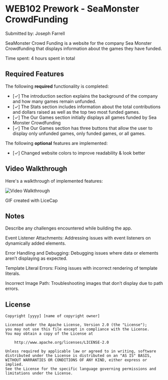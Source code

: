 # WEB102 Prework - SeaMonster CrowdFunding

Submitted by: Joseph Farrell

SeaMonster Crowd Funding is a website for the company Sea Monster Crowdfunding that displays information about the games they have funded.

Time spent: 4 hours spent in total

## Required Features

The following **required** functionality is completed:

* [✓] The introduction section explains the background of the company and how many games remain unfunded.
* [✓] The Stats section includes information about the total contributions and dollars raised as well as the top two most funded games.
* [✓] The Our Games section initially displays all games funded by Sea Monster Crowdfunding
* [✓] The Our Games section has three buttons that allow the user to display only unfunded games, only funded games, or all games.

The following **optional** features are implemented:

* [✓] Changed website colors to improve readability & look better

## Video Walkthrough

Here's a walkthrough of implemented features:

![Video Walkthrough]([https://i.imgur.com/abcdef.gif](https://imgur.com/rZ5oOk6)](https://imgur.com/rZ5oOk6))

GIF created with LiceCap 


## Notes

Describe any challenges encountered while building the app.

Event Listener Attachments:
    Addressing issues with event listeners on dynamically added elements.

Error Handling and Debugging:
    Debugging issues where data or elements aren’t displaying as expected.

Template Literal Errors:
    Fixing issues with incorrect rendering of template literals.

Incorrect Image Path:
    Troubleshooting images that don’t display due to path errors.

## License

    Copyright [yyyy] [name of copyright owner]

    Licensed under the Apache License, Version 2.0 (the "License");
    you may not use this file except in compliance with the License.
    You may obtain a copy of the License at

        http://www.apache.org/licenses/LICENSE-2.0

    Unless required by applicable law or agreed to in writing, software
    distributed under the License is distributed on an "AS IS" BASIS,
    WITHOUT WARRANTIES OR CONDITIONS OF ANY KIND, either express or implied.
    See the License for the specific language governing permissions and
    limitations under the License.
